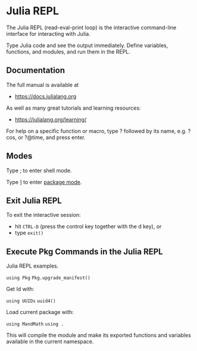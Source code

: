 # Julia REPL

The Julia REPL (read-eval-print loop) is the interactive command-line interface for interacting with Julia. 

Type Julia code and see the output immediately. 
Define variables, functions, and modules, and run them in the REPL.

## Documentation

The full manual is available at

- <https://docs.julialang.org>

As well as many great tutorials and learning resources:

- <https://julialang.org/learning/>

For help on a specific function or macro, type ? followed by its name, e.g. ?cos, or ?@time, and press enter. 

## Modes

Type ; to enter shell mode.

Type ] to enter [package mode](Package-REPL.md).

## Exit Julia REPL

To exit the interactive session:

- hit `CTRL-D` (press the control key together with the d key), or 
- type `exit()`

## Execute Pkg Commands in the Julia REPL

Julia REPL examples.

`using Pkg`
`Pkg.upgrade_manifest()`

Get Id with:

`using UUIDs`
`uuid4()`

Load current package with:

`using MandMath`
`using .`

This will compile the module and make its exported functions and variables available in the current namespace.